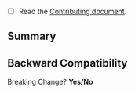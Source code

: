 - [ ] Read the [Contributing document](../blob/-/.github/CONTRIBUTING.md).

Summary
---------------
<!---
- Briefly explain why this PR is necessary
- Provide details of where this request is coming from including links, GitHub Issues, etc..
- Provide details of prior work (if applicable) including links to commits, github issues, etc...
--->


Backward Compatibility
---------------
Breaking Change? **Yes/No**
<!---
If this is a breaking change, or modifies currently expected behaviors of core functionality

- Has the change been mitigated to be backwards compatible?
- Should this feature be considered experimental for a period of time, and allow operators to opt-in?
- Should this apply immediately to all deployments?
-->
